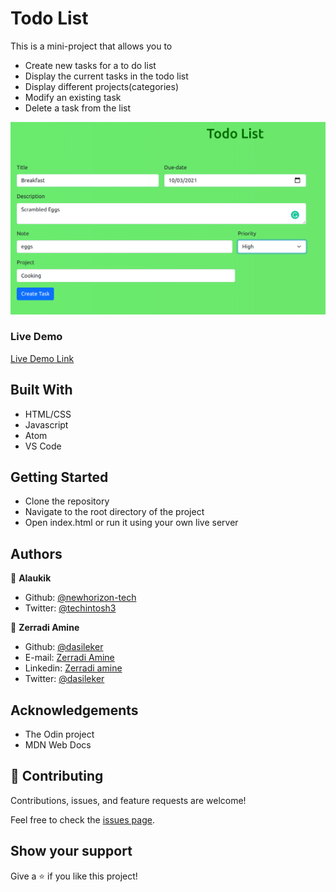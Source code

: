 # Todo List

This is a mini-project that allows you to

- Create new tasks for a to do list
- Display the current tasks in the todo list
- Display different projects(categories)
- Modify an existing task
- Delete a task from the list

![screenshot](./img/screenshot.png)

### Live Demo

[Live Demo Link](https://raw.githack.com/dasileker/To-do-list/Feature/dist/index.html)

## Built With

- HTML/CSS
- Javascript
- Atom
- VS Code


## Getting Started

- Clone the repository
- Navigate to the root directory of the project
- Open index.html or run it using your own live server

## Authors

👤 **Alaukik**

- Github: [@newhorizon-tech](https://github.com/newhorizon-tech)
- Twitter: [@techintosh3](https://twitter.com/techintosh3)

👤 **Zerradi Amine**

- Github: [@dasileker](https://github.com/dasileker)
- E-mail: [Zerradi Amine](e-mail:zerradi.amine@hotmail.com)
- Linkedin: [Zerradi amine](https://www.linkedin.com/in/amine-zerradi-46b0a697/)
- Twitter: [@dasileker](https://twitter.com/@dasileker)

## Acknowledgements

- The Odin project
- MDN Web Docs


## 🤝 Contributing

Contributions, issues, and feature requests are welcome!

Feel free to check the [issues page](https://github.com/dasileker/To-do-list/issues/1).

## Show your support

Give a ⭐️ if you like this project!
